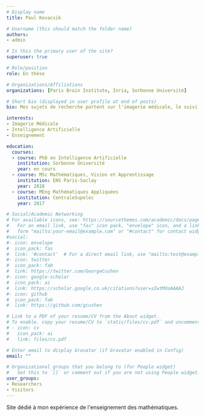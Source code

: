 ```yaml
---
# Display name
title: Paul Kovacsik

# Username (this should match the folder name)
authors:
- admin

# Is this the primary user of the site?
superuser: true

# Role/position
role: En thèse

# Organizations/Affiliations
organizations: [Paris Brain Institute, Inria, Sorbonne Université]

# Short bio (displayed in user profile at end of posts)
bio: Mes sujets de recherche portent sur l'imagerie médicale, le suivi de maladies neurodégénératives et les techniques de deep learning. 

interests:
- Imagerie Médicale
- Intelligence Artificielle
- Enseignement

education:
  courses:
  - course: PhD en Intelligence Artificielle
    institution: Sorbonne Université
    year: en cours
  - course: MSc Mathématiques, Vision et Apprentissage
    institution: ENS Paris-Saclay
    year: 2018
  - course: MEng Mathématiques Appliquées
    institution: CentraleSupelec
    year: 2017

# Social/Academic Networking
# For available icons, see: https://sourcethemes.com/academic/docs/page-builder/#icons
#   For an email link, use "fas" icon pack, "envelope" icon, and a link in the
#   form "mailto:your-email@example.com" or "#contact" for contact widget.
#social:
#- icon: envelope
#  icon_pack: fas
#  link: '#contact'  # For a direct email link, use "mailto:test@example.org".
#- icon: twitter
#  icon_pack: fab
#  link: https://twitter.com/GeorgeCushen
#- icon: google-scholar
#  icon_pack: ai
#  link: https://scholar.google.co.uk/citations?user=sIwtMXoAAAAJ
#- icon: github
#  icon_pack: fab
#  link: https://github.com/gcushen

# Link to a PDF of your resume/CV from the About widget.
# To enable, copy your resume/CV to `static/files/cv.pdf` and uncomment the lines below.
# - icon: cv
#   icon_pack: ai
#   link: files/cv.pdf

# Enter email to display Gravatar (if Gravatar enabled in Config)
email: ""

# Organizational groups that you belong to (for People widget)
#   Set this to `[]` or comment out if you are not using People widget.
user_groups:
- Researchers
- Visitors
---
```


Site dédié à mon expérience de l'enseignement des mathématiques.
